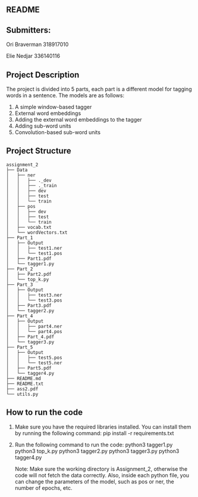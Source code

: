 README
------

Submitters:
-----------
Ori Braverman 318917010

Elie Nedjar 336140116

Project Description
-------------------
The project is divided into 5 parts, each part is a different model for tagging words in a sentence.
The models are as follows:
1. A simple window-based tagger
2. External word embeddings
3. Adding the external word embeddings to the tagger
4. Adding sub-word units
5. Convolution-based sub-word units

Project Structure
-----------------
```
assignment_2
├── Data
│   ├── ner
│   │   ├── ._dev
│   │   ├── ._train
│   │   ├── dev
│   │   ├── test
│   │   └── train
│   ├── pos
│   │   ├── dev
│   │   ├── test
│   │   └── train
│   ├── vocab.txt
│   └── wordVectors.txt
├── Part_1
│   ├── Output
│   │   ├── test1.ner
│   │   └── test1.pos
│   ├── Part1.pdf
│   └── tagger1.py
├── Part_2
│   ├── Part2.pdf
│   └── top_k.py
├── Part_3
│   ├── Output
│   │   ├── test3.ner
│   │   └── test3.pos
│   ├── Part3.pdf
│   └── tagger2.py
├── Part_4
│   ├── Output
│   │   ├── part4.ner
│   │   └── part4.pos
│   ├── Part_4.pdf
│   └── tagger3.py
├── Part_5
│   ├── Output
│   │   ├── test5.pos
│   │   └── test5.ner
│   ├── Part5.pdf
│   └── tagger4.py
├── README.md
├── README.txt
├── ass2.pdf
└── utils.py
```

How to run the code
-------------------
1. Make sure you have the required libraries installed. You can install them by running the following command:
   pip install -r requirements.txt
2. Run the following command to run the code:
    python3 tagger1.py
    python3 top_k.py
    python3 tagger2.py
    python3 tagger3.py
    python3 tagger4.py


    Note: Make sure the working directory is Assignment_2, otherwise the code will not fetch the data correctly.
    Also, inside each python file, you can change the parameters of the model, such as pos or ner, the number of epochs, etc.

